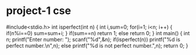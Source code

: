 # project-1 cse 
#include<stdio.h>
int isperfect(int n)
{
	int i,sum=0;
	for(i=1; i<n; i++)
	{
	if(n%i==0)
	sum=sum+i;
	}
	if(sum==n)
	return 1;
	else
	return 0;
}
int main()
{
    int n;
    printf("Enter number: ");
    scanf("%d",&n);
    if(isperfect(n))
	printf("%d is perfect number.\n",n);
	else
    printf("%d is not perfect number.",n);
	return 0;
}
